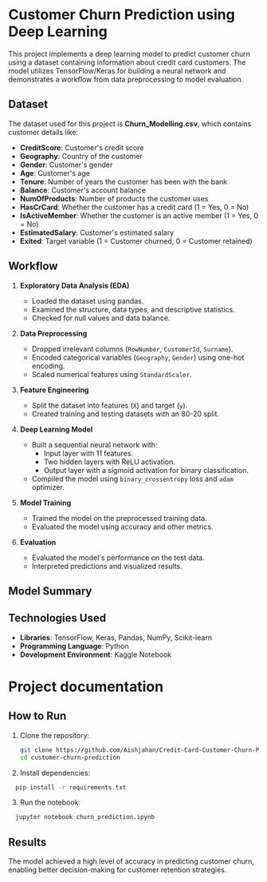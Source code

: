 # Customer Churn Prediction using Deep Learning

This project implements a deep learning model to predict customer churn using a dataset containing information about credit card customers. The model utilizes TensorFlow/Keras for building a neural network and demonstrates a workflow from data preprocessing to model evaluation.

## Dataset
The dataset used for this project is **Churn_Modelling.csv**, which contains customer details like:
- **CreditScore**: Customer's credit score
- **Geography**: Country of the customer
- **Gender**: Customer's gender
- **Age**: Customer's age
- **Tenure**: Number of years the customer has been with the bank
- **Balance**: Customer's account balance
- **NumOfProducts**: Number of products the customer uses
- **HasCrCard**: Whether the customer has a credit card (1 = Yes, 0 = No)
- **IsActiveMember**: Whether the customer is an active member (1 = Yes, 0 = No)
- **EstimatedSalary**: Customer's estimated salary
- **Exited**: Target variable (1 = Customer churned, 0 = Customer retained)

## Workflow
1. **Exploratory Data Analysis (EDA)**
   - Loaded the dataset using pandas.
   - Examined the structure, data types, and descriptive statistics.
   - Checked for null values and data balance.

2. **Data Preprocessing**
   - Dropped irrelevant columns (`RowNumber`, `CustomerId`, `Surname`).
   - Encoded categorical variables (`Geography`, `Gender`) using one-hot encoding.
   - Scaled numerical features using `StandardScaler`.

3. **Feature Engineering**
   - Split the dataset into features (`X`) and target (`y`).
   - Created training and testing datasets with an 80-20 split.

4. **Deep Learning Model**
   - Built a sequential neural network with:
     - Input layer with 11 features.
     - Two hidden layers with ReLU activation.
     - Output layer with a sigmoid activation for binary classification.
   - Compiled the model using `binary_crossentropy` loss and `adam` optimizer.

5. **Model Training**
   - Trained the model on the preprocessed training data.
   - Evaluated the model using accuracy and other metrics.

6. **Evaluation**
   - Evaluated the model's performance on the test data.
   - Interpreted predictions and visualized results.

## Model Summary

## Technologies Used
- **Libraries**: TensorFlow, Keras, Pandas, NumPy, Scikit-learn
- **Programming Language**: Python
- **Development Environment**: Kaggle Notebook


# Project documentation

## How to Run
1. Clone the repository:
   ```bash
   git clone https://github.com/Aishjahan/Credit-Card-Customer-Churn-Prediction.git
   cd customer-churn-prediction
   ```
2. Install dependencies:
 ```bash
   pip install -r requirements.txt
 ```
  
3. Run the notebook:
 ```bash
   jupyter notebook churn_prediction.ipynb
 ```

## **Results**

The model achieved a high level of accuracy in predicting customer churn, enabling better decision-making for customer retention strategies.


